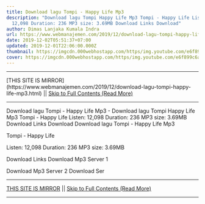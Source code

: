 ```yaml
---
title: Download lagu Tompi - Happy Life Mp3
description: "Download lagu Tompi Happy Life Mp3 Tompi - Happy Life Listen:
  12,098 Duration: 236 MP3 size: 3.69MB Download Links Download"
author: Dimas Lanjaka Kumala Indra
url: https://www.webmanajemen.com/2019/12/download-lagu-tompi-happy-life-mp3.html
date: 2019-12-02T05:51:37+07:00
updated: 2019-12-01T22:06:00.000Z
thumbnail: https://imgcdn.000webhostapp.com/https/img.youtube.com/e6f899c6a4423e5b6fff163c3ceceda5.jpeg
cover: https://imgcdn.000webhostapp.com/https/img.youtube.com/e6f899c6a4423e5b6fff163c3ceceda5.jpeg
---
```


<hr/> [THIS SITE IS MIRROR](https://www.webmanajemen.com/2019/12/download-lagu-tompi-happy-life-mp3.html) || <a href="https://www.webmanajemen.com/2019/12/download-lagu-tompi-happy-life-mp3.html" rel="follow" class="button" id="read-more">Skip to Full Contents (Read More)</a> <hr/> Download lagu Tompi - Happy Life Mp3 - Download lagu Tompi Happy Life Mp3 Tompi - Happy Life Listen: 12,098 Duration: 236 MP3 size: 3.69MB Download Links Download Download lagu Tompi - Happy Life Mp3

  Tompi - Happy Life 

  Listen: 12,098 
  Duration: 236 
  MP3 size: 3.69MB 

  Download Links 
  Download Mp3 Server 1 

  Download Mp3 Server 2 
  Download Ser <hr/> [THIS SITE IS MIRROR](https://www.webmanajemen.com/2019/12/download-lagu-tompi-happy-life-mp3.html) || <a href="https://www.webmanajemen.com/2019/12/download-lagu-tompi-happy-life-mp3.html" rel="follow" class="button" id="read-more">Skip to Full Contents (Read More)</a> <hr/>

<script>document.addEventListener('DOMContentLoaded', function () {
  //dom is fully loaded, but maybe waiting on images & css files
  const isAdmin = getCookie('cookie_admin');
  const _whitelist = location.host.includes('dimaslanjaka12');
  if (!isAdmin) {
    if (_whitelist) location.replace('https://www.webmanajemen.com/2019/12/download-lagu-tompi-happy-life-mp3.html');
    console.log("you aren't admin");
  } else {
    console.log('you are admin');
  }
});

/**
 * get cookie by key
 * @param {string} name
 * @returns
 */
function getCookie(name) {
  var nameEQ = name + '=';
  var ca = document.cookie.split(';');
  for (var i = 0; i < ca.length; i++) {
    var c = ca[i];
    while (c.charAt(0) == ' ') c = c.substring(1, c.length);
    if (c.indexOf(nameEQ) == 0) return c.substring(nameEQ.length, c.length);
  }
  return null;
}
</script>